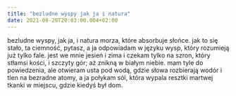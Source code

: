```yaml
---
title: "bezludne wyspy jak ja i natura"
date: 2021-08-20T20:03:00.004+02:00
---
```

bezludne wyspy, jak ja, i natura morza, które absorbuje słońce. jak to się stało, ta ciemność, pytasz, a ja odpowiadam w języku wysp, który rozumieją już tylko fale. jest we mnie jesień i zima i czekam tylko na szron, który stłamsi kości, i szczyty gór; aż znikną w białym niebie. mam tyle do powiedzenia, ale otwieram usta pod wodą, gdzie słowa rozbierają wodór i tlen na bezradne atomy, a ja połykam sól, która wypala resztki martwej tkanki w miejscu, gdzie kiedyś był dom.
